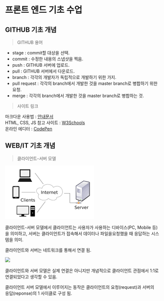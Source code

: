 # 프론트 엔드 기초 수업

## GITHUB 기초 개념

> GITHUB 용어

- stage : commit할 대상을 선택.
- commit : 수정한 내용의 스냅샷을 찍음.
- push : GITHUB 서버에 업로드.
- pull : GITHUB 서버에서 다운로드.
- branch : 각각의 개발자가 독립적으로 개발하기 위한 가지.
- pull request : 각각의 branch에서 개발한 것을 master branch로 병합하기 위한 요청.
- merge : 각각의 branch에서 개발한 것을 master branch로 병합하는 것.

> 사이트 링크

마크다운 사용법 : [안내문서](https://gist.github.com/ihoneymon/652be052a0727ad59601#this-is-a-h3)<br/>
HTML, CSS, JS 참고 사이트 : [W3Schools](https://www.w3schools.com/)<br/>
온라인 에디터 : [CodePen](https://codepen.io/trending)

## WEB/IT 기초 개념

> 클라이언트-서버 모델

<img src="https://github.com/bomm37/GREEN_WEEKEND-CLASS/blob/main/%EB%8B%A4%EC%9A%B4%EB%A1%9C%EB%93%9C.png" />

클라이언트-서버 모델에서 클라이언트는 사용자가 사용하는 디바이스(PC, Mobile 등)을 의미하고, 서버는 클라이언트가 접속해서 데이터나 파일을요청했을 때 응답하는 시스템을 의미.

클라이언트와 서버는 네트워크를 통해서 연결 됨.

<img src="https://s3-ap-northeast-2.amazonaws.com/opentutorials-user-file/course/2614/4971.png" width="400px" />

클라이언트와 서버 모델은 실제 연결은 아니지만 개념적으로 클라이언트 관점에서 1:1로 연결되었다고 생각할 수 있음.

클라이언트 서버 모델에서 이루어지는 동작은 클라이언트의 요청(request)과 서버의 응답(reponse)의 1 사이클로 구성 됨.
